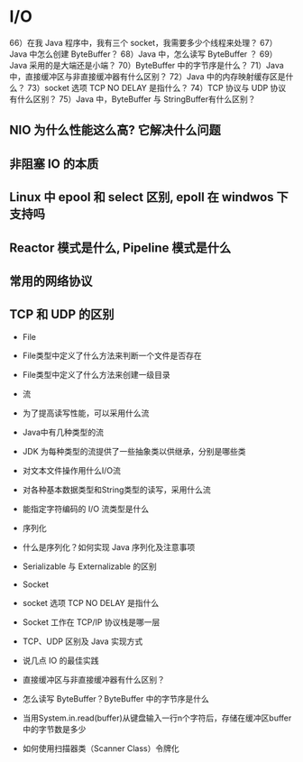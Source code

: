 # I/O 

66）在我 Java 程序中，我有三个 socket，我需要多少个线程来处理？ 
67）Java 中怎么创建 ByteBuffer？ 
68）Java 中，怎么读写 ByteBuffer ？ 
69）Java 采用的是大端还是小端？ 
70）ByteBuffer 中的字节序是什么？ 
71）Java 中，直接缓冲区与非直接缓冲器有什么区别？ 
72）Java 中的内存映射缓存区是什么？ 
73）socket 选项 TCP NO DELAY 是指什么？ 
74）TCP 协议与 UDP 协议有什么区别？ 
75）Java 中，ByteBuffer 与 StringBuffer有什么区别？

## NIO 为什么性能这么高? 它解决什么问题

## 非阻塞 IO 的本质

## Linux 中 epool 和 select 区别, epoll 在 windwos 下支持吗

## Reactor 模式是什么, Pipeline 模式是什么

## 常用的网络协议

## TCP 和 UDP 的区别

* File

* File类型中定义了什么方法来判断一个文件是否存在

* File类型中定义了什么方法来创建一级目录

* 流

* 为了提高读写性能，可以采用什么流

* Java中有几种类型的流

* JDK 为每种类型的流提供了一些抽象类以供继承，分别是哪些类

* 对文本文件操作用什么I/O流

* 对各种基本数据类型和String类型的读写，采用什么流

* 能指定字符编码的 I/O 流类型是什么

* 序列化

* 什么是序列化？如何实现 Java 序列化及注意事项

* Serializable 与 Externalizable 的区别

* Socket

* socket 选项 TCP NO DELAY 是指什么

* Socket 工作在 TCP/IP 协议栈是哪一层

* TCP、UDP 区别及 Java 实现方式

* 说几点 IO 的最佳实践

* 直接缓冲区与非直接缓冲器有什么区别？

* 怎么读写 ByteBuffer？ByteBuffer 中的字节序是什么

* 当用System.in.read(buffer)从键盘输入一行n个字符后，存储在缓冲区buffer中的字节数是多少

* 如何使用扫描器类（Scanner Class）令牌化



